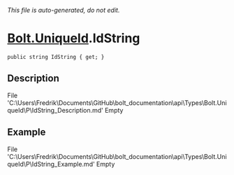 *This file is auto-generated, do not edit.*

# [Bolt.UniqueId](Types/Bolt.UniqueId.md).IdString
`public string IdString { get; }`
## Description
File 'C:\Users\Fredrik\Documents\GitHub\bolt_documentation\api\Types\Bolt.UniqueId\P\IdString_Description.md' Empty
## Example
File 'C:\Users\Fredrik\Documents\GitHub\bolt_documentation\api\Types\Bolt.UniqueId\P\IdString_Example.md' Empty
